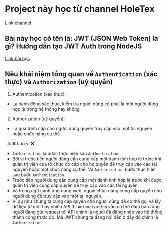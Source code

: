 # Project này học từ channel HoleTex

[Link channel](https://www.youtube.com/@holetex)

## Bài này học có tên là: JWT (JSON Web Token) là gì? Hướng dẫn tạo JWT Auth trong NodeJS

[Link bài học](https://www.youtube.com/watch?v=LxeYH4D1YAs)

## Nêu khái niệm tổng quan về `Authentication` (xác thực) và `Authorization` (uỷ quyền)

1. Authentication (xác thực):

- Là hành động xác thực, kiểm tra người dùng có phải là một người dùng hợp lệ trong hệ thống hay không

2. Authorization (uỷ quyền):

- Là quá trình cấp cho người dùng quyền truy cập vào một tài nguyên hoặc chức năng cụ thể

3. ❌ Lưu ý: ❌

- `Authorization` là bước thực hiện sau `Authentication`.
- Bởi vì trước tiên người dùng cần cung cấp một danh tính hợp lệ trước khi quản trị viên của tổ chức đó cấp cho họ quyền để truy cập vào các tài nguyên hoặc một chức năng cụ thể. Và `Authorization` bước thực hiện sau bước `Authentication`.
- Trước tiên người dùng cần cung cấp một danh tính hợp lệ trước khi được quản trị viên cung cấp quyền để truy cập vào các tài nguyên.
- Và trong ngữ cảnh ứng dụng web, ngoài chức năng cung cấp quyền cho người dùng để truy cập vào một tài nguyên.
- Ví dụ như chúng ta cung cấp quyền cho người dùng để có thể gọi và lấy dữ liệu từ một hay nhiều API thì `Authorization` vẫn có thể đảm bảo rằng người đang gửi request tới API chính là người đã đăng nhập vào hệ thống thành công trước đó. Mà JWT chúng ta đang nói đến ở đây đó chính là `Authorization`
